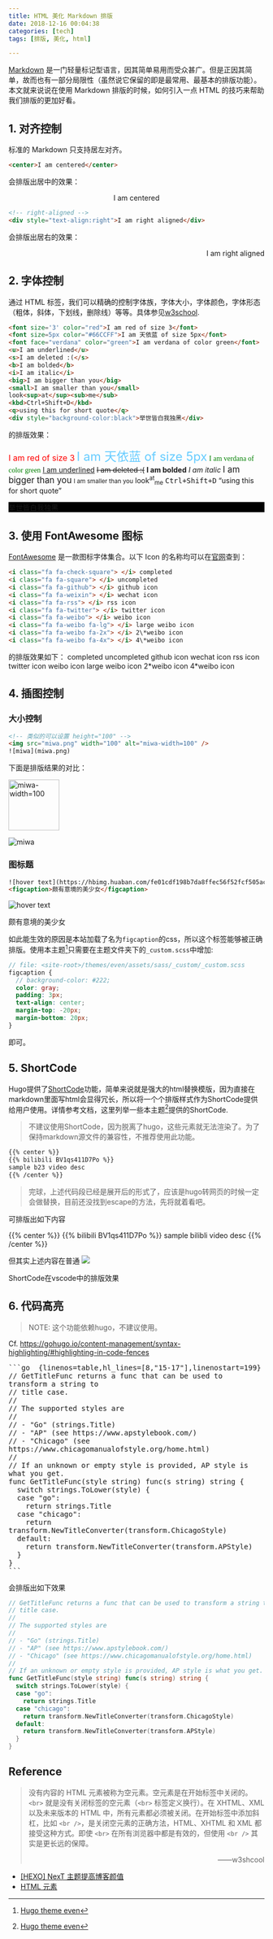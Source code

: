 ```yaml
---
title: HTML 美化 Markdown 排版
date: 2018-12-16 00:04:38
categories: [tech]
tags: [排版, 美化, html]

---
```


[Markdown](https://daringfireball.net/projects/markdown/syntax) 是一门轻量标记型语言，因其简单易用而受众甚广。但是正因其简单，故而也有一部分局限性（虽然说它保留的即是最常用、最基本的排版功能）。本文就来说说在使用 Markdown 排版的时候，如何引入一点 HTML 的技巧来帮助我们排版的更加好看。

<!--more-->

## 1. 对齐控制

标准的 Markdown 只支持居左对齐。

```html
<center>I am centered</center>
```
会排版出居中的效果：
<!-- centering -->
<center>I am centered</center>

```html
<!-- right-aligned -->
<div style="text-align:right">I am right aligned</div>
```
会排版出居右的效果：
<div style="text-align:right">I am right aligned</div>

<!-- more -->

## 2. 字体控制

通过 HTML 标签，我们可以精确的控制字体族，字体大小，字体颜色，字体形态（粗体，斜体，下划线，删除线）等等。具体参见[w3school](http://www.w3school.com.cn/tags/tag_font.asp).

```html
<font size='3' color="red">I am red of size 3</font>
<font size=5px color="#66CCFF">I am 天依蓝 of size 5px</font>
<font face="verdana" color="green">I am verdana of color green</font>
<u>I am underlined</u>
<s>I am deleted :(</s>
<b>I am bolded</b>
<i>I am italic</i>
<big>I am bigger than you</big>
<small>I am smaller than you</small>
look<sup>at</sup><sub>me</sub>
<kbd>Ctrl+Shift+D</kbd>
<q>using this for short quote</q>
<div style="background-color:black">举世皆白我独黑</div>
```
的排版效果：

<font size='3' color="red">I am red of size 3</font>
<font size=5px color="#66CCFF">I am 天依蓝 of size 5px</font>
<font face="verdana" color="green">I am verdana of color green</font>
<u>I am underlined</u>
<s>I am deleted :(</s>
<b>I am bolded</b>
<i>I am italic</i>
<big>I am bigger than you</big>
<small>I am smaller than you</small>
look<sup>at</sup><sub>me</sub>
<kbd>Ctrl+Shift+D</kbd>
<q>using this for short quote</q>
<div style="background-color:black">举世皆白我独黑</div>

## 3. 使用 FontAwesome 图标

[FontAwesome](https://fontawesome.com/start) 是一款图标字体集合。以下 Icon 的名称均可以在[官网](https://fontawesome.com/icons)查到：
```html
<i class="fa fa-check-square"> </i> completed
<i class="fa fa-square"> </i> uncompleted
<i class="fa fa-github"> </i> github icon
<i class="fa fa-weixin"> </i> wechat icon
<i class="fa fa-rss"> </i> rss icon
<i class="fa fa-twitter"> </i> twitter icon
<i class="fa fa-weibo"> </i> weibo icon
<i class="fa fa-weibo fa-lg"> </i> large weibo icon
<i class="fa fa-weibo fa-2x"> </i> 2\*weibo icon
<i class="fa fa-weibo fa-4x"> </i> 4\*weibo icon
```
的排版效果如下：
<i class="fa fa-check-square"> </i> completed
<i class="fa fa-square"> </i> uncompleted
<i class="fa fa-github"> </i> github icon
<i class="fa fa-weixin"> </i> wechat icon
<i class="fa fa-rss"> </i> rss icon
<i class="fa fa-twitter"> </i> twitter icon
<i class="fa fa-weibo"> </i> weibo icon
<i class="fa fa-weibo fa-lg"> </i> large weibo icon
<i class="fa fa-weibo fa-2x"> </i> 2\*weibo icon
<i class="fa fa-weibo fa-4x"> </i> 4\*weibo icon

## 4. 插图控制

### 大小控制

```html
<!-- 类似的可以设置 height="100" -->
<img src="miwa.png" width="100" alt="miwa-width=100" />
![miwa](miwa.png)
```
下面是排版结果的对比：

<img src="/img/miwa.png" width="100" alt="miwa-width=100" />

![miwa](/img/miwa.png "miwa gutarissimo")

### 图标题
```html
![hover text](https://hbimg.huaban.com/fe01cdf198b7da8ffec56f52fcf505acffca258a1fb3a-j6MBCO_/fw/480/format/webp "sample caption")
<figcaption>颇有意境的美少女</figcaption>
```

![hover text](https://hbimg.huaban.com/fe01cdf198b7da8ffec56f52fcf505acffca258a1fb3a-j6MBCO_/fw/480/format/webp "sample caption")
<figcaption>颇有意境的美少女</figcaption>

如此能生效的原因是本站加载了名为`figcaption`的css，所以这个标签能够被正确排版。使用本主题[^a]只需要在主题文件夹下的`_custom.scss`中增加:

```scss
// file: <site-root>/themes/even/assets/sass/_custom/_custom.scss
figcaption {
  // background-color: #222;
  color: gray;
  padding: 3px;
  text-align: center;
  margin-top: -20px;
  margin-bottom: 20px;
}
```
即可。


## 5. ShortCode

Hugo提供了[ShortCode][1]功能，简单来说就是强大的html替换模版，因为直接在markdown里面写html会显得冗长，所以将一个个排版样式作为ShortCode提供给用户使用。详情参考文档，这里列举一些本主题[^a]提供的ShortCode.

> 不建议使用ShortCode，因为脱离了hugo，这些元素就无法渲染了。为了保持markdown源文件的兼容性，不推荐使用此功能。

```html
{{% center %}}
{{% bilibili BV1qs411D7Po %}}
sample b23 video desc
{{% /center %}}
```
> 完球，上述代码段已经是展开后的形式了，应该是hugo转网页的时候一定会做替换，目前还没找到escape的方法，先将就着看吧。

可排版出如下内容

{{% center %}}
{{% bilibili BV1qs411D7Po %}}
sample bilibli video desc
{{% /center %}}

但其实上述内容在普通
![](raw-shortcode.png)  
<figcaption>ShortCode在vscode中的排版效果</figcaption>


## 6. 代码高亮

> NOTE: 这个功能依赖hugo，不建议使用。

Cf. https://gohugo.io/content-management/syntax-highlighting/#highlighting-in-code-fences

<pre style="word-wrap: break-word; white-space: pre-wrap;">
```go  {linenos=table,hl_lines=[8,"15-17"],linenostart=199}
// GetTitleFunc returns a func that can be used to transform a string to
// title case.
//
// The supported styles are
//
// - "Go" (strings.Title)
// - "AP" (see https://www.apstylebook.com/)
// - "Chicago" (see https://www.chicagomanualofstyle.org/home.html)
//
// If an unknown or empty style is provided, AP style is what you get.
func GetTitleFunc(style string) func(s string) string {
  switch strings.ToLower(style) {
  case "go":
    return strings.Title
  case "chicago":
    return transform.NewTitleConverter(transform.ChicagoStyle)
  default:
    return transform.NewTitleConverter(transform.APStyle)
  }
}
```
</pre>
会排版出如下效果

```go  {linenos=table,hl_lines=[8,"15-17"],linenostart=199}
// GetTitleFunc returns a func that can be used to transform a string to
// title case.
//
// The supported styles are
//
// - "Go" (strings.Title)
// - "AP" (see https://www.apstylebook.com/)
// - "Chicago" (see https://www.chicagomanualofstyle.org/home.html)
//
// If an unknown or empty style is provided, AP style is what you get.
func GetTitleFunc(style string) func(s string) string {
  switch strings.ToLower(style) {
  case "go":
    return strings.Title
  case "chicago":
    return transform.NewTitleConverter(transform.ChicagoStyle)
  default:
    return transform.NewTitleConverter(transform.APStyle)
  }
}
```


## Reference

> 没有内容的 HTML 元素被称为空元素。空元素是在开始标签中关闭的。`<br>` 就是没有关闭标签的空元素（`<br>` 标签定义换行）。在 XHTML、XML 以及未来版本的 HTML 中，所有元素都必须被关闭。在开始标签中添加斜杠，比如 `<br />`，是关闭空元素的正确方法，HTML、XHTML 和 XML 都接受这种方式。即使 `<br>` 在所有浏览器中都是有效的，但使用 `<br />` 其实是更长远的保障。
> <div style="text-align:right">——w3shcool</div>

- [[HEXO] NexT 主题提高博客颜值](https://walesexcitedmei.github.io/2018/08/30/HEXO-NexT-%E4%B8%BB%E9%A2%98%E6%8F%90%E9%AB%98%E5%8D%9A%E5%AE%A2%E9%A2%9C%E5%80%BC/)
- [HTML 元素](http://www.w3school.com.cn/html/html_elements.asp)

[^a]: [Hugo theme even][1]

[1]: https://github.com/olOwOlo/hugo-theme-even
[2]: https://gohugo.io/content-management/shortcodes/
